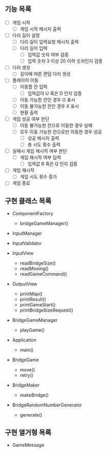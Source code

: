 ## 기능 목록
- [ ] 게임 시작
    - [ ] 게임 시작 메시지 출력
- [ ] 다리 길이 설정
    - [ ] 다리 길이 입력요청 메시지 출력
    - [ ] 다리 길이 입력
        - [ ] 입력값 숫자 여부 검증
        - [ ] 입력 숫자 3 이상 20 이하 숫자인지 검증
- [ ] 다리 생성
    - [ ] 길이에 따른 랜덤 다리 생성
- [ ] 플레이어 이동
    - [ ] 이동할 칸 입력
        - [ ] 입력값이 U 혹은 D 인지 검증
    - [ ] 이동 가능한 칸인 경우 O 표시
    - [ ] 이동 불가능한 칸인 경우 X 표시
    - [ ] 현황 출력
- [ ] 게임 성공 여부 판단
    - [ ] 이동 불가능한 칸으로 이동한 경우 실패
    - [ ] 모두 이동 가능한 칸으로만 이동한 경우 성공
        - [ ] 성공 메시지 출력
        - [ ] 총 시도 횟수 출력
- [ ] 실패시 게임 재시작 여부 판단
    - [ ] 게임 재시작 여부 입력
        - [ ] 입력값 R 혹은 Q 인지 검증
- [ ] 게임 재시작
    - [ ] 게임 시도 횟수 증가
- [ ] 게임 종료

## 구현 클래스 목록
- ComponentFactory
    - bridgeGameManager()

- InputManager

- InputValidator

- InputView
  - readBridgeSize()
  - readMoving()
  - readGameCommand()

- OutputView
  - printMap()
  - printResult()
  - printGameStart()
  - printBridgeSizeRequest()

- BridgeGameManager
  - playGame()

- Application
  - main()

- BridgeGame
  - move()
  - retry()

- BridgeMaker
  - makeBridge()

- BridgeRandomNumberGenerator
  - generate()

## 구현 열거형 목록
- GameMessage
